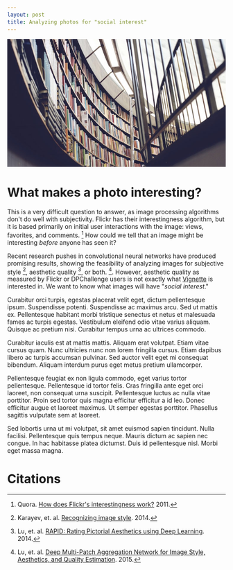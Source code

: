 ```yaml
---
layout: post
title: Analyzing photos for "social interest"
---
```

<img src="/images/fulls/03.jpg" class="fit image">

What makes a photo interesting?
=======

This is a very difficult question to answer, as image processing algorithms don't do well with subjectivity. Flickr has their interestingness algorithm, but it is based primarily on initial user interactions with the image: views, favorites, and comments. [^flickr] How could we tell that an image might be interesting *before* anyone has seen it?

Recent research pushes in convolutional neural networks have produced promising results, showing the feasibility of analyzing images for subjective style [^karayev], aesthetic quality [^lu1], or both. [^lu2]. However, aesthetic quality as measured by Flickr or DPChallenge users is not exactly what [Vignette](http://vignette.cool) is interested in. We want to know what images will have "*social interest*."

Curabitur orci turpis, egestas placerat velit eget, dictum pellentesque ipsum. Suspendisse potenti. Suspendisse ac maximus arcu. Sed ut mattis ex. Pellentesque habitant morbi tristique senectus et netus et malesuada fames ac turpis egestas. Vestibulum eleifend odio vitae varius aliquam. Quisque ac pretium nisi. Curabitur tempus urna ac ultrices commodo.

Curabitur iaculis est at mattis mattis. Aliquam erat volutpat. Etiam vitae cursus quam. Nunc ultricies nunc non lorem fringilla cursus. Etiam dapibus libero ac turpis accumsan pulvinar. Sed auctor velit eget mi consequat bibendum. Aliquam interdum purus eget metus pretium ullamcorper.

Pellentesque feugiat ex non ligula commodo, eget varius tortor pellentesque. Pellentesque id tortor felis. Cras fringilla ante eget orci laoreet, non consequat urna suscipit. Pellentesque luctus ac nulla vitae porttitor. Proin sed tortor quis magna efficitur efficitur a id leo. Donec efficitur augue et laoreet maximus. Ut semper egestas porttitor. Phasellus sagittis vulputate sem at laoreet.

Sed lobortis urna ut mi volutpat, sit amet euismod sapien tincidunt. Nulla facilisi. Pellentesque quis tempus neque. Mauris dictum ac sapien nec congue. In hac habitasse platea dictumst. Duis id pellentesque nisl. Morbi eget massa magna.

Citations
=========

[^flickr]: Quora. [How does Flickr's interestingness work?](https://www.quora.com/How-does-Flickrs-interestingness-work) 2011.

[^karayev]: Karayev, et. al. [Recognizing image style](https://sergeykarayev.com/files/1311.3715v3.pdf). 2014.

[^lu1]: Lu, et. al. [RAPID: Rating Pictorial Aesthetics using Deep Learning](http://infolab.stanford.edu/~wangz/project/imsearch/Aesthetics/ACMMM2014/lu.pdf). 2014.

[^lu2]: Lu, et. al. [Deep Multi-Patch Aggregation Network for Image Style, Aesthetics, and Quality Estimation](http://infolab.stanford.edu/~wangz/project/imsearch/Aesthetics/ICCV15/lu.pdf). 2015.